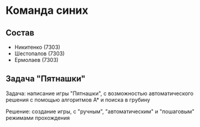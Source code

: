 # Команда синих

## Состав

* Никитенко (7303)
* Шестопалов (7303)
* Ермолаев (7303)   

## Задача "Пятнашки"

Задача: написание игры "Пятнашки", с возможностью автоматического решения с помощью алгоритмов А* и поиска в грубину 

Решение: создание игры, с "ручным", "автоматическим" и "пошаговым" режимами прохождения
